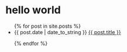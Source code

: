 # hello world

<ul>
  {% for post in site.posts %}

  <li>
    {{ post.date | date_to_string }}
    <a href="{{ site.baseurl }}{{ post.url }}">{{ post.title }}</a>
  </li>

{% endfor %}

</ul>
